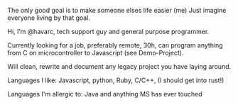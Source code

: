 The only good goal is to make someone elses life easier (me)
Just imagine everyone living by that goal.

Hi, I’m @havarc, tech support guy and general purpose programmer.

Currently looking for a job, preferably remote, 30h, can program anything from C on microcontroller to Javascript (see Demo-Project).

Will clean, rewrite and document any legacy project you have laying around.

Languages I like: Javascript, python, Ruby, C/C++, (I should get into rust!)

Languages I'm allergic to: Java and anything MS has ever touched

<!---
havarc/havarc is a ✨ special ✨ repository because its `README.md` (this file) appears on your GitHub profile.
You can click the Preview link to take a look at your changes.
--->

